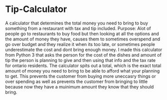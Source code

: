 # Tip-Calculator
A calculator that determines the total money you need to bring to buy something from a restaurant with tax and tip included. 
Purpose: 
  Alot of people go to restaurants to buy food but then looking at all the options and the amount of money they have, causes them to sometimes overspend and go over budget and they realize it when its too late, or sometimes people underestimate the cost and dont bring enough money. 
  I made this calculator from Python 3 that asks the person for the cost of the dishes and amount of tip the  person is planning to give and then using that info and the tax rate for ontario residents. The calculator spits out a total, which is the exact total amount of money you need to bring to be able to afford what your planning to get. 
  This prevents the customer from buying more uneccasry things or over spending as well as prevents the customer from bringing to little because now they have a muinimum amount they know that they should bring. 
